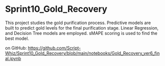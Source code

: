 # Sprint10_Gold_Recovery

This project studies the gold purification process.
Predictive models are built to predict gold levels for the final purification stage.
Linear Regression, and Decision Tree models are employed. 
sMAPE scoring is used to find the best model.

on GitHub:
https://github.com/Script-Whiz/Sprint10_Gold_Recovery/blob/main/notebooks/Gold_Recovery_ver6_final.ipynb 
